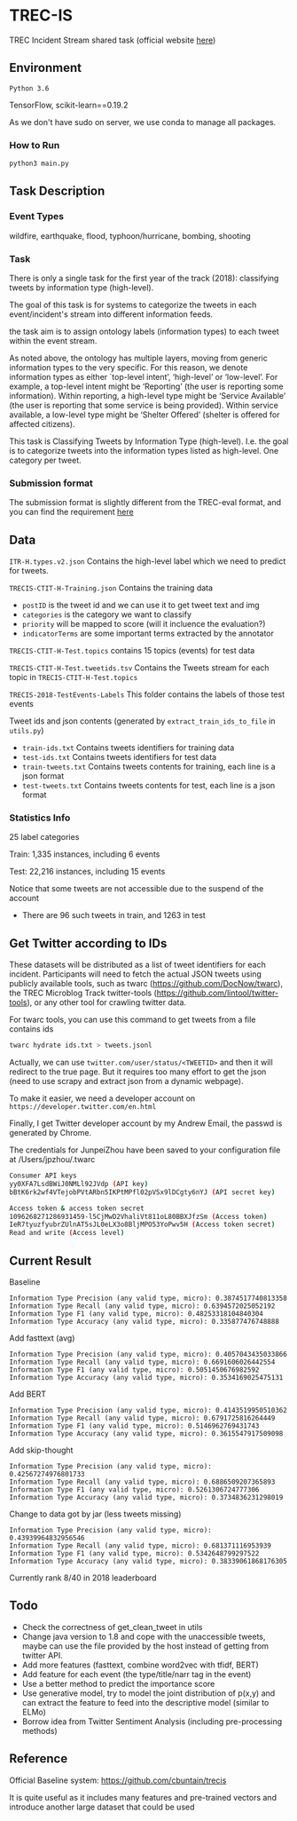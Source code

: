 # TREC-IS
TREC Incident Stream shared task (official website [here](http://dcs.gla.ac.uk/~richardm/TREC_IS/))

## Environment

`Python 3.6`

TensorFlow, scikit-learn==0.19.2

As we don't have sudo on server, we use conda to manage all packages.

### How to Run
```bash
python3 main.py
```

## Task Description

### Event Types
wildfire, earthquake, flood, typhoon/hurricane, bombing, shooting

### Task
There is only a single task for the first year of the track (2018): classifying tweets by information type (high-level).

The goal of this task is for systems to categorize the tweets in each event/incident's stream into different information feeds.

the task aim is to assign ontology labels (information types) to each tweet within the event stream.

As noted above, the ontology has multiple layers, moving from generic information types to the
very specific. For this reason, we denote information types as either `top-level intent’, ‘high-level’
or ‘low-level’. For example, a top-level intent might be ‘Reporting’ (the user is reporting some
information). Within reporting, a high-level type might be ‘Service Available’ (the user is
reporting that some service is being provided). Within service available, a low-level type might
be ‘Shelter Offered’ (shelter is offered for affected citizens).

This task is Classifying Tweets by Information Type (high-level). I.e. the goal is to categorize
tweets into the information types listed as high-level. One category per tweet.

### Submission format
The submission format is slightly different from the TREC-eval format, and you can find the requirement [here](http://dcs.gla.ac.uk/~richardm/TREC_IS/TREC_2018_Incident_Streams_Guidelines.pdf)

## Data

`ITR-H.types.v2.json` Contains the high-level label which we need to predict for tweets.

`TRECIS-CTIT-H-Training.json` Contains the training data
  - `postID` is the tweet id and we can use it to get tweet text and img
  - `categories` is the category we want to classify
  - `priority` will be mapped to score (will it incluence the evaluation?)
  - `indicatorTerms` are some important terms extracted by the annotator

`TRECIS-CTIT-H-Test.topics` contains 15 topics (events) for test data

`TRECIS-CTIT-H-Test.tweetids.tsv` Contains the Tweets stream for each topic in `TRECIS-CTIT-H-Test.topics`

`TRECIS-2018-TestEvents-Labels` This folder contains the labels of those test events

Tweet ids and json contents (generated by `extract_train_ids_to_file` in `utils.py`)
  - `train-ids.txt` Contains tweets identifiers for training data
  - `test-ids.txt` Contains tweets identifiers for test data
  - `train-tweets.txt` Contains tweets contents for training, each line is a json format
  - `test-tweets.txt` Contains tweets contents for test, each line is a json format

### Statistics Info
25 label categories

Train: 1,335 instances, including 6 events

Test: 22,216 instances, including 15 events

Notice that some tweets are not accessible due to the suspend of the account
- There are 96 such tweets in train, and 1263 in test

## Get Twitter according to IDs
These datasets will be distributed as a list of tweet identifiers for each incident. Participants will
need to fetch the actual JSON tweets using publicly available tools, such as twarc
(https://github.com/DocNow/twarc), the TREC Microblog Track twitter-tools
(https://github.com/lintool/twitter-tools), or any other tool for crawling twitter data.

For twarc tools, you can use this command to get tweets from a file contains ids
```bash
twarc hydrate ids.txt > tweets.jsonl
```

Actually, we can use `twitter.com/user/status/<TWEETID>` and then it will redirect to the true page.
But it requires too many effort to get the json (need to use scrapy and extract json from a dynamic webpage).

To make it easier, we need a developer account on `https://developer.twitter.com/en.html`

Finally, I get Twitter developer account by my Andrew Email, the passwd is generated by Chrome.

The credentials for JunpeiZhou have been saved to your configuration file at /Users/jpzhou/.twarc

```bash
Consumer API keys
yy0XFA7LsdBWiJ0NMLl92JVdp (API key)
bBtK6rk2wf4VTejobPVtARbn5IKPtMPfl02pVSx9lDCgty6nYJ (API secret key)

Access token & access token secret
1096268271286931459-l5CjMwD2VhaliVt811oL80BBXJfzSm (Access token)
IeR7tyuzfyubrZUlnAT5sJL0eLX3o8BljMPO53YoPwv5H (Access token secret)
Read and write (Access level)
```

## Current Result
Baseline
```
Information Type Precision (any valid type, micro): 0.3874517740813358
Information Type Recall (any valid type, micro): 0.6394572025052192
Information Type F1 (any valid type, micro): 0.48253318104840304
Information Type Accuracy (any valid type, micro): 0.335877476748888
```

Add fasttext (avg)
```
Information Type Precision (any valid type, micro): 0.4057043435033866
Information Type Recall (any valid type, micro): 0.6691606026442554
Information Type F1 (any valid type, micro): 0.5051450676982592
Information Type Accuracy (any valid type, micro): 0.3534169025475131
```

Add BERT
```
Information Type Precision (any valid type, micro): 0.4143519950510362
Information Type Recall (any valid type, micro): 0.6791725816264449
Information Type F1 (any valid type, micro): 0.5146962769431743
Information Type Accuracy (any valid type, micro): 0.3615547917509098
```

Add skip-thought
```
Information Type Precision (any valid type, micro): 0.42567274976801733
Information Type Recall (any valid type, micro): 0.6886509207365893
Information Type F1 (any valid type, micro): 0.5261306724777306
Information Type Accuracy (any valid type, micro): 0.3734836231298019
```

Change to data got by jar (less tweets missing)
```
Information Type Precision (any valid type, micro): 0.43939964832956546
Information Type Recall (any valid type, micro): 0.681371116953939
Information Type F1 (any valid type, micro): 0.5342648799297522
Information Type Accuracy (any valid type, micro): 0.38339061868176305
```

Currently rank 8/40 in 2018 leaderboard 

## Todo

- Check the correctness of get_clean_tweet in utils
- Change java version to 1.8 and cope with the unaccessible tweets, maybe can use the file provided by the host instead of getting from twitter API.
- Add more features (fasttext, combine word2vec with tfidf, BERT)
- Add feature for each event (the type/title/narr tag in the event)
- Use a better method to predict the importance score
- Use generative model, try to model the joint distribution of p(x,y) and can extract the feature to feed into the descriptive model (similar to ELMo)
- Borrow idea from Twitter Sentiment Analysis (including pre-processing methods)

## Reference

Official Baseline system: https://github.com/cbuntain/trecis

It is quite useful as it includes many features and pre-trained vectors and introduce another large dataset that could be used
